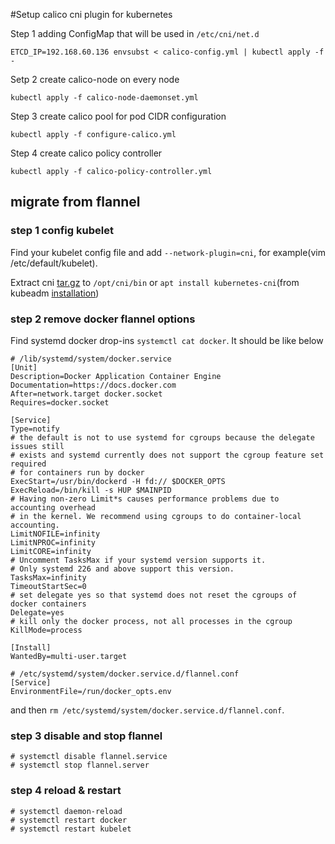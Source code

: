 #Setup calico cni plugin for kubernetes

Step 1 adding ConfigMap that will be used in `/etc/cni/net.d`

```
ETCD_IP=192.168.60.136 envsubst < calico-config.yml | kubectl apply -f -
```

Setp 2 create calico-node on every node

```
kubectl apply -f calico-node-daemonset.yml
```

Step 3 create calico pool for pod CIDR configuration

```
kubectl apply -f configure-calico.yml
```

Step 4 create calico policy controller

```
kubectl apply -f calico-policy-controller.yml
```

## migrate from flannel

### step 1 config kubelet

Find your kubelet config file and add `--network-plugin=cni`, for example(vim /etc/default/kubelet).

Extract cni [tar.gz](https://storage.googleapis.com/kubernetes-release/network-plugins/cni-amd64-07a8a28637e97b22eb8dfe710eeae1344f69d16e.tar.gz) to `/opt/cni/bin` or `apt install kubernetes-cni`(from kubeadm [installation](http://kubernetes.io/docs/getting-started-guides/kubeadm/))

### step 2 remove docker flannel options

Find systemd docker drop-ins `systemctl cat docker`. It should be like below

```
# /lib/systemd/system/docker.service
[Unit]
Description=Docker Application Container Engine
Documentation=https://docs.docker.com
After=network.target docker.socket
Requires=docker.socket

[Service]
Type=notify
# the default is not to use systemd for cgroups because the delegate issues still
# exists and systemd currently does not support the cgroup feature set required
# for containers run by docker
ExecStart=/usr/bin/dockerd -H fd:// $DOCKER_OPTS
ExecReload=/bin/kill -s HUP $MAINPID
# Having non-zero Limit*s causes performance problems due to accounting overhead
# in the kernel. We recommend using cgroups to do container-local accounting.
LimitNOFILE=infinity
LimitNPROC=infinity
LimitCORE=infinity
# Uncomment TasksMax if your systemd version supports it.
# Only systemd 226 and above support this version.
TasksMax=infinity
TimeoutStartSec=0
# set delegate yes so that systemd does not reset the cgroups of docker containers
Delegate=yes
# kill only the docker process, not all processes in the cgroup
KillMode=process

[Install]
WantedBy=multi-user.target

# /etc/systemd/system/docker.service.d/flannel.conf
[Service]
EnvironmentFile=/run/docker_opts.env
```
and then `rm /etc/systemd/system/docker.service.d/flannel.conf`.

### step 3 disable and stop flannel

```
# systemctl disable flannel.service
# systemctl stop flannel.server
```
### step 4 reload & restart

```
# systemctl daemon-reload
# systemctl restart docker
# systemctl restart kubelet
```

